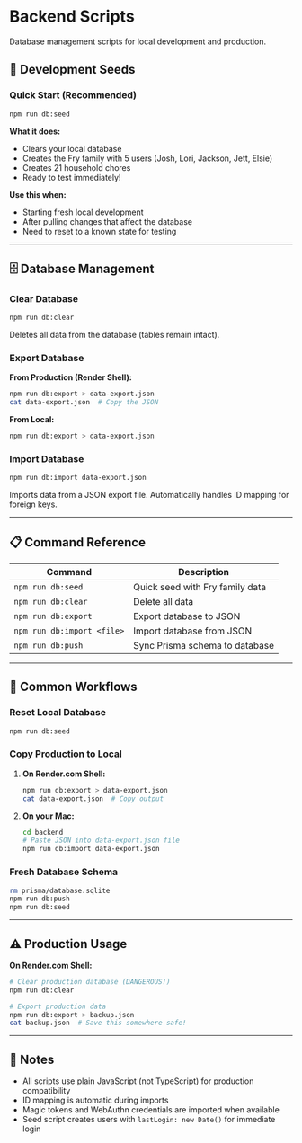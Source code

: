 # Backend Scripts

Database management scripts for local development and production.

## 🌱 Development Seeds

### Quick Start (Recommended)

```bash
npm run db:seed
```

**What it does:**

- Clears your local database
- Creates the Fry family with 5 users (Josh, Lori, Jackson, Jett, Elsie)
- Creates 21 household chores
- Ready to test immediately!

**Use this when:**

- Starting fresh local development
- After pulling changes that affect the database
- Need to reset to a known state for testing

---

## 🗄️ Database Management

### Clear Database

```bash
npm run db:clear
```

Deletes all data from the database (tables remain intact).

### Export Database

**From Production (Render Shell):**

```bash
npm run db:export > data-export.json
cat data-export.json  # Copy the JSON
```

**From Local:**

```bash
npm run db:export > data-export.json
```

### Import Database

```bash
npm run db:import data-export.json
```

Imports data from a JSON export file. Automatically handles ID mapping for foreign keys.

---

## 📋 Command Reference

| Command                    | Description                     |
| -------------------------- | ------------------------------- |
| `npm run db:seed`          | Quick seed with Fry family data |
| `npm run db:clear`         | Delete all data                 |
| `npm run db:export`        | Export database to JSON         |
| `npm run db:import <file>` | Import database from JSON       |
| `npm run db:push`          | Sync Prisma schema to database  |

---

## 🔄 Common Workflows

### Reset Local Database

```bash
npm run db:seed
```

### Copy Production to Local

1. **On Render.com Shell:**

   ```bash
   npm run db:export > data-export.json
   cat data-export.json  # Copy output
   ```

2. **On your Mac:**
   ```bash
   cd backend
   # Paste JSON into data-export.json file
   npm run db:import data-export.json
   ```

### Fresh Database Schema

```bash
rm prisma/database.sqlite
npm run db:push
npm run db:seed
```

---

## ⚠️ Production Usage

**On Render.com Shell:**

```bash
# Clear production database (DANGEROUS!)
npm run db:clear

# Export production data
npm run db:export > backup.json
cat backup.json  # Save this somewhere safe!
```

---

## 📝 Notes

- All scripts use plain JavaScript (not TypeScript) for production compatibility
- ID mapping is automatic during imports
- Magic tokens and WebAuthn credentials are imported when available
- Seed script creates users with `lastLogin: new Date()` for immediate login
